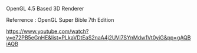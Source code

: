 OpenGL 4.5 Based 3D Renderer 

Referrence : OpenGL Super Bible 7th Edition

https://www.youtube.com/watch?v=e72PB5eGnHE&list=PLkaVDtEaS2naA4j2UVl7SYnMdw1Vt0yiG&pp=gAQBiAQB
